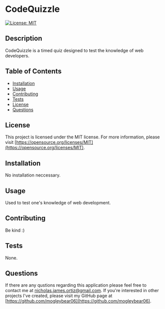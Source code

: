 # CodeQuizzle
  
  [![License: MIT](https://img.shields.io/badge/License-MIT-yellow.svg)](https://opensource.org/licenses/MIT)
  
  ## Description
  CodeQuizzle is a timed quiz designed to test the knowledge of web developers.
  
  ## Table of Contents
  - [Installation](#installation)
  - [Usage](#usage)
  - [Contributing](#contributing)
  - [Tests](#tests)
  - [License](#license)
  - [Questions](#questions)

  ## License
  This project is licensed under the MIT license. For more information, please visit [https://opensource.org/licenses/MIT](https://opensource.org/licenses/MIT).

  ## Installation
  No installation neccessary.
  
  ## Usage
  Used to test one's knowledge of web development.
  
  ## Contributing
  Be kind :)
  
  ## Tests
  None.

  ## Questions
  If there are any qustions regarding this application please feel free to contact me at
  [nicholas.james.ortiz@gmail.com](mailto:nicholas.james.ortiz@gmail.com). If you're interested in other projects I've created,
  please visit my GitHub page at [https://github.com/mogleybear06](https://github.com/mogleybear06).

